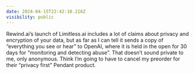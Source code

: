 ```yaml
---
date: 2024-04-15T22:42:10.216Z
visibility: public
---
```


Rewind.ai’s launch of Limitless.ai includes a lot of claims about privacy and encryption of your data, but as far as I can tell it sends a copy of “everything you see or hear” to OpenAI, where it is held in the open for 30 days for “monitoring and detecting abuse”. That doesn’t sound private to me, only anonymous. Think I’m going to have to cancel my preorder for their “privacy first” Pendant product. 
